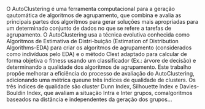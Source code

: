 O AutoClustering é uma ferramenta computacional para a geração qautomática de algoritmos de agrupamento, que combina e avalia as principais partes dos algoritmos para gerar soluções mais apropriadas para um determinado conjunto de dados no que se refere a tarefas de agrupamento. O AutoClustering usa a técnica evolutiva conhecida como Algoritmos de Estimativa de Distri-buição (Estimation of Distribution Algorithms-EDA) para criar os algoritmos de agrupamento (considerados como indivíduos pelo EDA) e o método Clest adaptado para calcular de forma objetiva o fitness usando um classificador (Ex.: árvore de decisão) e determinando a qualidade dos algoritmos de agrupamento. Este trabalho propõe melhorar a eficiência do processo de avaliação do AutoClustering, adicionando uma métrica queune três índices de qualidade de clusters. Os três índices de qualidade são cluster Dunn Index, Silhouette Index e Davies-Bouldin Index, que avaliam a situação Intra e Inter grupos, comalgoritmos baseados na distância e independentes da geração dos grupos...
